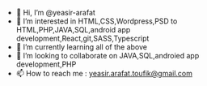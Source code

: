 - 👋 Hi, I’m @yeasir-arafat
- 👀 I’m interested in HTML,CSS,Wordpress,PSD to HTML,PHP,JAVA,SQL,android app development,React,git,SASS,Typescript
- 🌱 I’m currently learning all of the above
- 💞️ I’m looking to collaborate on JAVA,SQL,androied app development,PHP
- 📫 How to reach me : yeasir.arafat.toufik@gmail.com 

<!---
yeasir-arafat/yeasir-arafat is a ✨ special ✨ repository because its `README.md` (this file) appears on your GitHub profile.
You can click the Preview link to take a look at your changes.
--->
